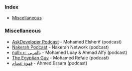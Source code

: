 ### Index

* [Miscellaneous](#miscellaneous)


### Miscellaneous

* [AskDeveloper Podcast](http://www.askdeveloper.com) - Mohamed Elsherif (podcast)
* [Nakerah Podcast](https://nakerah.net/podcast) - Nakerah Network (podcast)
* [null++: بالعربي](https://nullplus.plus) - Mohamed Luay & Ahmad Alfy (podcast)
* [The Egyptian Guy](https://anchor.fm/refaie) - Mohamed Refaie (podcast)
* [قهوة عصام](https://essamcafe.com) - Ahmed Essam (podcast)

